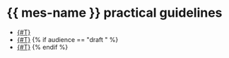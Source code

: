 # {{ mes-name }} practical guidelines

* [{#T}](./migration-via-snapshots.md)
* [{#T}](./migration-via-reindex-api.md)
{% if audience == "draft " %}
* [{#T}](./migration-to-opensearch.md)
{% endif %}
